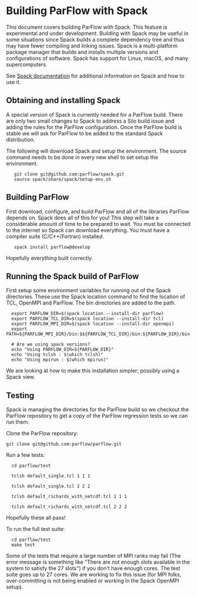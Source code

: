 # Building ParFlow with Spack

This document covers building ParFlow with Spack.  This feature is
experimental and under development.  Building with Spack may be useful
in some situations since Spack builds a complete dependency tree and
thus may have fewer compiling and linking issues.  Spack is a
multi-platform package manager that builds and installs multiple
versions and configurations of software. Spack has support for Linux,
macOS, and many supercomputers.

See [Spack documentation](https://spack.io) for additional information
on Spack and how to use it.

## Obtaining and installing Spack

A special version of Spack is currently needed for a ParFlow build.
There are only two small changes to Spack to address a Silo build
issue and adding the rules for the ParFlow configuration.  Once the
ParFlow build is stable we will ask for ParFlow to be added to the
standard Spack distribution.

The following will download Spack and setup the environment.  The
source command needs to be done in every new shell to set setup the
environment.

```shell
   git clone git@github.com:parflow/spack.git
   source spack/share/spack/setup-env.sh
```   

## Building ParFlow

First download, configure, and build ParFlow and all of the libraries
ParFlow depends on.  Spack does all of this for you!  This step will
take a considerable amount of time to be prepared to wait.  You must
be connected to the internet so Spack can download everything.  You
must have a compiler suite (C/C++/Fortran) installed.

```shell
   spack install parflow@develop
```   

Hopefully everything built correctly.

## Running the Spack build of ParFlow 

First setup some environment variables for running out of the Spack
directories.  These use the Spack location command to find the
location of TCL, OpenMPI and ParFlow.  The bin directories are added
to the path.   

```shell
  export PARFLOW_DIR=$(spack location --install-dir parflow)
  export PARFLOW_TCL_DIR=$(spack location --install-dir tcl)
  export PARFLOW_MPI_DIR=$(spack location --install-dir openmpi)
  export PATH=${PARFLOW_MPI_DIR}/bin:$${PARFLOW_TCL_DIR}/bin:${PARFLOW_DIR}/bin:$PATH

  # Are we using spack versions?
  echo "Using PARFLOW_DIR=${PARFLOW_DIR}"
  echo "Using tclsh : $(which tclsh)"
  echo "Using mpirun : $(which mpirun)"
```
We are looking at how to make this installation simpler; possibly using a Spack view.

## Testing 

Spack is managing the directories for the ParFlow build so we checkout
the ParFlow repository to get a copy of the ParFlow regression tests
so we can run them.

Clone the ParFlow repository:

```shell
git clone git@github.com:parflow/parflow.git
```

Run a few tests:

```shell
  cd parflow/test

  tclsh default_single.tcl 1 1 1

  tclsh default_single.tcl 2 2 2

  tclsh default_richards_with_netcdf.tcl 1 1 1

  tclsh default_richards_with_netcdf.tcl 2 2 2
```

Hopefully these all pass!

To run the full test suite:

```shell
  cd parflow/test
  make test
```

Some of the tests that require a large number of MPI ranks may fail
(The error message is something like "There are not enough slots
available in the system to satisfy the 27 slots") if you don't have
enough cores.  The test suite goes up to 27 cores.  We are working to
fix this issue (for MPI folks, over-committing is not being enabled or
working in the Spack OpenMPI setup).
